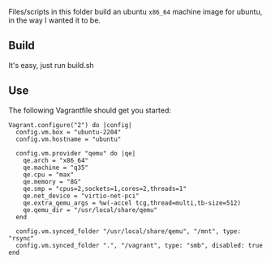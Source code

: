 Files/scripts in this folder build an ubuntu `x86_64` machine image for ubuntu, in the way I wanted it to be.


## Build

It's easy, just run build.sh


## Use

The following Vagrantfile should get you started:

```
Vagrant.configure("2") do |config|
  config.vm.box = "ubuntu-2204"
  config.vm.hostname = "ubuntu"

  config.vm.provider "qemu" do |qe|
    qe.arch = "x86_64"
    qe.machine = "q35"
    qe.cpu = "max"
    qe.memory = "8G"
    qe.smp = "cpus=2,sockets=1,cores=2,threads=1"
    qe.net_device = "virtio-net-pci"
    qe.extra_qemu_args = %w(-accel tcg,thread=multi,tb-size=512)
    qe.qemu_dir = "/usr/local/share/qemu"
  end

  config.vm.synced_folder "/usr/local/share/qemu", "/mnt", type: "rsync"
  config.vm.synced_folder ".", "/vagrant", type: "smb", disabled: true
end
```
